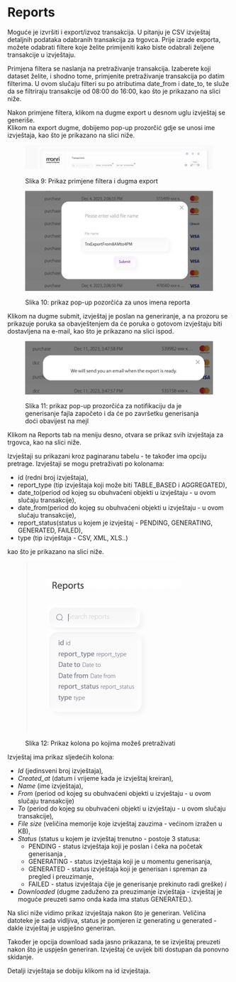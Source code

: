 # Reports

Moguće je izvršiti i export/izvoz transakcija. U pitanju je CSV izvještaj detaljnih podataka odabranih transakcija za trgovca. Prije izrade exporta, možete odabrati filtere koje želite primijeniti kako biste odabrali željene transakcije u izvještaju.

Primjena filtera se naslanja na pretraživanje transakcija. Izaberete koji dataset želite, i shodno tome, primjenite pretraživanje transakcija po datim filterima. U ovom slučaju filteri su po atributima date\_from i date\_to, te služe da se filtriraju transakcije od 08:00 do 16:00, kao što je prikazano na slici niže.

Nakon primjene filtera, klikom na dugme export u desnom uglu izvještaj se generiše.\
Klikom na export dugme, dobijemo pop-up prozorčić gdje se unosi ime izvještaja, kao što je prikazano na slici niže.

<figure><img src="../.gitbook/assets/E78833EA-CE63-4974-AA60-58313016518D (1).jpeg" alt=""><figcaption><p>Slika 9: Prikaz primjene filtera i dugma export</p></figcaption></figure>

<figure><img src="../.gitbook/assets/C1422AE2-21DD-486D-B7E6-19AE525BBE9B.jpeg" alt=""><figcaption><p>Slika 10: prikaz pop-up pozorčića za unos imena reporta</p></figcaption></figure>

Klikom na dugme submit, izvještaj je poslan na generiranje, a na prozoru se prikazuje poruka sa obavještenjem da će poruka o gotovom izvještaju biti dostavljena na e-mail, kao što je prikazano na slici ispod.

<figure><img src="../.gitbook/assets/F2A2502B-9758-4061-AA4A-08A8462D2BA2_4_5005_c.jpeg" alt=""><figcaption><p>Slika 11: prikaz pop-up prozorčića za notifikaciju da je generisanje fajla započeto i da će po završetku generisanja doći obavijest na mejl</p></figcaption></figure>



Klikom na Reports tab na meniju desno, otvara se prikaz svih izvještaja za trgovca, kao na slici niže.

Izvještaji su prikazani kroz paginaranu tabelu - te također ima opciju pretrage. Izvještaji se mogu pretraživati po kolonama:&#x20;

* id (redni broj izvještaja),&#x20;
* report\_type (tip izvještaja koji može biti TABLE\_BASED i AGGREGATED),&#x20;
* date\_to(period od kojeg su obuhvaćeni objekti u izvještaju - u ovom slučaju transakcije),&#x20;
* date\_from(period do kojeg su obuhvaćeni objekti u izvještaju - u ovom slučaju transakcije),&#x20;
* report\_status(status u kojem je izvještaj - PENDING, GENERATING, GENERATED, FAILED),
* type (tip izvještaja - CSV, XML, XLS..)

kao što je prikazano na slici niže.&#x20;

<figure><img src="../.gitbook/assets/image (22).png" alt=""><figcaption><p>Slika 12: Prikaz kolona po kojima možeš pretraživati</p></figcaption></figure>

Izvještaj ima prikaz sljedećih kolona:&#x20;

* _Id_ (jedinsveni broj izvještaja)_,_&#x20;
* _Created\_at_ (datum i vrijeme kada je izvještaj kreiran)_,_&#x20;
* _Name_ (ime izvještaja),&#x20;
* _From_ (period od kojeg su obuhvaćeni objekti u izvještaju - u ovom slučaju transakcije)
* _To_ (period do kojeg su obuhvaćeni objekti u izvještaju - u ovom slučaju transakcije)_,_&#x20;
* _File size_ (veličina memorije koje izvještaj zauzima - većinom izražen u KB),&#x20;
* _Status_ (status u kojem je izvještaj trenutno - postoje 3 statusa: &#x20;
  * PENDING - status izvještaja koji je poslan i čeka na početak generisanja ,&#x20;
  * GENERATING - status izvještaja koji je u momentu generisanja,&#x20;
  * GENERATED - status izvještaja koji je generisan i spreman za pregled i preuzimanje,
  * &#x20;FAILED - status izvještaja čije je generisanje prekinuto radi greške) _i_&#x20;
* _Downloaded_ (dugme zaduženo za preuzimanje izvještaja - izvještaj je moguće preuzeti samo onda kada ima status GENERATED.)_._

Na slici niže vidimo prikaz izvještaja nakon što je generiran. Veličina datoteke je sada vidljiva, status je pomjeren iz generating u generated - dakle izvještaj je uspješno generiran.

Također je opcija download sada jasno prikazana, te se izvještaj preuzeti nakon što je uspješn generiran. Izvještaj će uvijek biti dostupan da ponovno skidanje.

Detalji izvještaja se dobiju klikom na id izvještaja.

